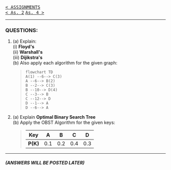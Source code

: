 [<kbd>< ASSIGNMENTS</kbd>](../../README.md#assignments-qa)  
[<kbd>< As. 2</kbd>](../a1/assignment_1.md)
[<kbd> As. 4 ></kbd>](../a4/assignment_4.md)

---

### QUESTIONS:
1. (a) Explain:  
    (i) **Floyd's**  
    (ii) **Warshall's**  
    (iii) **Dijikstra's**  
   (b) Also apply each algorithm for the given graph:

    >```mermaid
    >flowchart TD
    >A(1) --6--> C(3)
    >A --6--> B(2)
    >B --2--> C(3)
    >B --10--> D(4)
    >C --3--> B
    >C --12--> D
    >D --1--> A
    >D --6--> A
    >```

2. (a) Explain **Optimal Binary Search Tree**  
   (b) Apply the OBST Algorithm for the given keys:

    >|Key|A|B|C|D|
    >|:-:|:-:|:-:|:-:|:-:|
    >|**P(K)**|0.1|0.2|0.4|0.3|

---
##### (ANSWERS WILL BE POSTED LATER)
